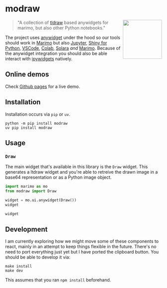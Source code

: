 # modraw 

<img src="imgs/stuff.png" width=125 height=125 align="right" style="z-index: 9999;">

> "A collection of [tldraw](https://www.tldraw.com/) based anywidgets for marimo, but also other Python notebooks."

The project uses [anywidget](https://anywidget.dev/) under the hood so our tools should work in [Marimo](https://marimo.io/) but also [Jupyter](https://jupyter.org/), [Shiny for Python](https://shiny.posit.co/py/docs/jupyter-widgets.html), [VSCode](https://code.visualstudio.com/docs/datascience/jupyter-notebooks), [Colab](https://colab.google/), [Solara](https://solara.dev/) *and* [Marimo](https://marimo.io/). Because of the anywidget integration you should also be able interact with [ipywidgets](https://ipywidgets.readthedocs.io/en/stable/) natively. 

## Online demos 

Check [Github pages](https://koaning.github.io/modraw/) for a live demo. 

## Installation 

Installation occurs via `pip` or `uv`. 

```
python -m pip install modraw
uv pip install modraw
```

## Usage

### `Draw`

The main widget that's available in this library is the `Draw` widget. This generates a ltdraw widget and you're able to retreive the drawn image in a base64 representation or as a Python image object. 

```python
import marimo as mo
from modraw import Draw

widget = mo.ui.anywidget(Draw())
widget
```

```python
widget
```

## Development

I am currently exploring how we might move some of these components to react, mainly in an attempt to keep things flexible in the future. There's no need to port everything just yet but I have ported the clipboard button. You should be able to develop it via: 

```
make install
make dev
```

This assumes that you ran `npm install` beforehand. 